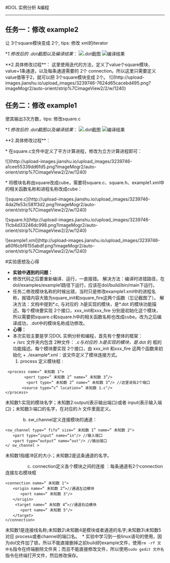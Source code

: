 #DOL 实例分析 &编程

---
## 任务一：修改 example2
让 3个square模块变成 2个, tips: 修改 xml的iterator

**1.修改后的 *.dot截图以及编译结果**：
![.dot截图](http://upload-images.jianshu.io/upload_images/3239746-1b1266406618bd9a.png?imageMogr2/auto-orient/strip%7CimageView2/2/w/1240)
![编译结果](http://upload-images.jianshu.io/upload_images/3239746-0f2d9c7e593ee1dc.png?imageMogr2/auto-orient/strip%7CimageView2/2/w/1240)
<p>**2.具体修改过程**：
这里使用迭代的方法，定义了value个square模块、value+1条通道，以及每条通道需要的 2个 connection。所以这里只需要定义value值等于2，就可以把 3个square模块变成 2个。
![](http://upload-images.jianshu.io/upload_images/3239746-7624d65cacebd495.png?imageMogr2/auto-orient/strip%7CimageView2/2/w/1240)

## 任务二：修改 example1 
使其输出3次方数，tips: 修改square.c

**1.修改后的 *.dot截图以及编译结果**：
![.dot截图](http://upload-images.jianshu.io/upload_images/3239746-8de210257013ddf1.png?imageMogr2/auto-orient/strip%7CimageView2/2/w/1240)
![编译结果](http://upload-images.jianshu.io/upload_images/3239746-6367fe56c7abc3a5.png?imageMogr2/auto-orient/strip%7CimageView2/2/w/1240)
<p>**2.具体修改过程**：
<p>  * 在square.c文件中定义了平方计算进程，修改为立方计算进程即可：
<p> ![](http://upload-images.jianshu.io/upload_images/3239746-a1cee55339dd6fd5.png?imageMogr2/auto-orient/strip%7CimageView2/2/w/1240)
<p>  * 将模块名称由square改成cube，需要将square.c、square.h、example1.xml中的相关函数名称和进程名称改成cube：
<p>![square.c](http://upload-images.jianshu.io/upload_images/3239746-4da2fe53c581f3d2.png?imageMogr2/auto-orient/strip%7CimageView2/2/w/1240)
<p>![square.h](http://upload-images.jianshu.io/upload_images/3239746-11cb4d33246dc998.png?imageMogr2/auto-orient/strip%7CimageView2/2/w/1240)
<p>![example1.xml](http://upload-images.jianshu.io/upload_images/3239746-a60f6cbf6155abdf.png?imageMogr2/auto-orient/strip%7CimageView2/2/w/1240)

#实验感想及心得
*  **实验中遇到的问题：**
  * 修改代码之后要重新编译、运行，一直报错。
解决方法：编译时进错路径，在dol/examples/example1路径下运行，应该在dol/build/bin/main下运行。
  * 任务二修改模块名称的时候出错，当时只是修改example1.xml中的进程名称，报错内容大致为square_init和square_fire这两个函数（忘记截图了）。
解决方法：文档中提到*.c, 与对应的 .h是实现的模块，是*.dot 的模块功能描述。每个模块要实现 2个接口，xxx_init和xxx_fire 分别是初始化这个模块，所以需要把square.c和square.h中的相关函数名称也改成cube。改为之后编译成功，.dot中的模块名称成功修改。
*  **心得：**
  *  本次实验主要是学习DOL 实例分析和编程，首先有个整体的框架：      
    +  /src 文件夹内包含 2种文件： *.c与对应的 .h是实现的模块，是*.dot 的 框的功能描述。每个模块要实现 2个接口，由 xxx_init 和xxx_fire 这两个函数来初始化
    + ./example*.xml：该文件定义了模块连接方式。
        1.  process 定义模块框 :
```
 <process name=“ 未知数 1">
     　　<port type=“ 未知数 2” name=“ 未知数 3”/>
      　　<port type=“ 未知数 2” name=“ 未知数 3”/> //这里说有2个端口
    　　<source type=“c” location=“ 未知数 1.c"/> 
</process> 
```
未知数1:实现的模块名字；未知数2:output(表示输出端口)或者 input(表示输入端口)；未知数3:端口的名字，在对应的.h 文件里面定义。
       <p>　　　　b. sw_channel定义连接模块的通道：
```
<sw_channel type=“ fifo” size=“ 未知数 1” name=“ 未知数 2">
　　<port type=“input” name=“in"/> //输入端口
　　<port type=“output” name=“out"/> //输出端口
</ sw_channel >
```
未知数1指缓冲区的大小；未知数2是这条通道的名字。
      <p>　　　　　c. connection定义各个模块之间的连接 ：每条通道有2个connection连接左右模块框
```
<connection name=“ 未知数 1">
　　<origin name=“ 未知数 2”>//通道左边模块
　　　　<port name=“ 未知数 3"/> 
　　</origin>
 　　<target name=“ 未知数 4”>//通道右边模块
　　　　<port name=“ 未知数 5"/> 
　　</target> 
</connection> 
```
未知数1是连接线名称;未知数2\未知数4是模块或者通道的名字;未知数3\未知数5对应 process或者channel的端口名。
  *  实验中学习到一些linux语句的使用，因为dol文件加了锁，所以不能直接删掉之前build的example文件，使用```rm -rf 文件名```指令在终端删除文件夹；而且不能直接修改文件，所以使用```sudo gedit 文件名```指令在终端打开文件，然后修改保存。
